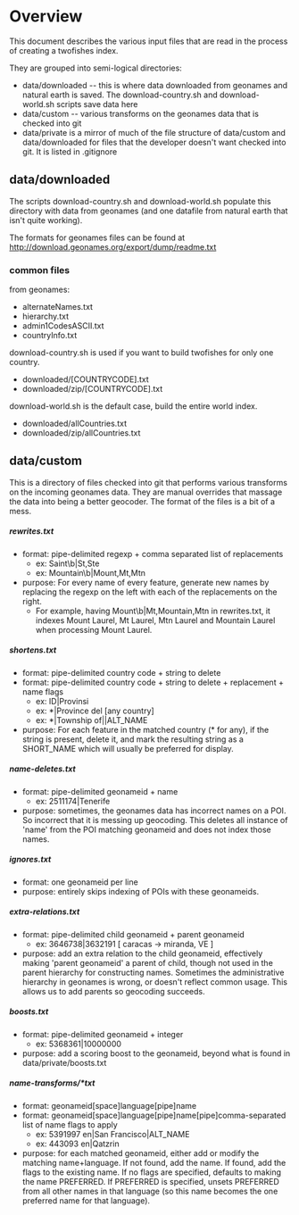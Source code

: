 # Overview

This document describes the various input files that are read in the process of creating a twofishes index.

They are grouped into semi-logical directories:

- data/downloaded -- this is where data downloaded from geonames and natural earth is saved. The download-country.sh and download-world.sh scripts save data here
- data/custom -- various transforms on the geonames data that is checked into git
- data/private is a mirror of much of the file structure of data/custom and data/downloaded for files that the developer doesn't want checked into git. It is listed in .gitignore

## data/downloaded
The scripts download-country.sh and download-world.sh populate this directory with data from geonames (and one datafile from natural earth that isn't quite working).

The formats for geonames files can be found at <http://download.geonames.org/export/dump/readme.txt>

### common files
from geonames:

- alternateNames.txt
- hierarchy.txt
- admin1CodesASCII.txt
- countryInfo.txt

download-country.sh is used if you want to build twofishes for only one country. 

- downloaded/[COUNTRYCODE].txt 
- downloaded/zip/[COUNTRYCODE].txt

download-world.sh is the default case, build the entire world index. 

- downloaded/allCountries.txt 
- downloaded/zip/allCountries.txt

## data/custom
This is a directory of files checked into git that performs various transforms on the incoming geonames data. They are manual overrides that massage the data into being a better geocoder. The format of the files is a bit of a mess.

##### rewrites.txt
- format: pipe-delimited regexp + comma separated list of replacements
   - ex: Saint\b|St,Ste
   - ex: Mountain\b|Mount,Mt,Mtn
- purpose: For every name of every feature, generate new names by replacing the regexp on the left with each of the replacements on the right.
   - For example, having Mount\b|Mt,Mountain,Mtn in rewrites.txt, it indexes Mount Laurel, Mt Laurel, Mtn Laurel and Mountain Laurel when processing Mount Laurel.

##### shortens.txt
- format: pipe-delimited country code + string to delete
- format: pipe-delimited country code + string to delete + replacement + name flags
   - ex: ID|Provinsi
   - ex: *|Province del [any country]
   - ex: *|Township of||ALT_NAME
- purpose: For each feature in the matched country (* for any), if the string is present, delete it, and mark the resulting string as a SHORT_NAME which will usually be preferred for display.

##### name-deletes.txt
- format: pipe-delimited geonameid + name
    - ex: 2511174|Tenerife
- purpose: sometimes, the geonames data has incorrect names on a POI. So incorrect that it is messing up geocoding. This deletes all instance of 'name' from the POI matching geonameid and does not index those names.

##### ignores.txt
- format: one geonameid per line
- purpose: entirely skips indexing of POIs with these geonameids.

##### extra-relations.txt
- format: pipe-delimited child geonameid + parent geonameid
    - ex: 3646738|3632191 [ caracas -> miranda, VE ]
- purpose: add an extra relation to the child geonameid, effectively making 'parent geonameid' a parent of child, though not used in the parent hierarchy for constructing names. Sometimes the administrative hierarchy in geonames is wrong, or doesn't reflect common usage. This allows us to add parents so geocoding succeeds.

##### boosts.txt
- format: pipe-delimited geonameid + integer
    - ex: 5368361|10000000
- purpose: add a scoring boost to the geonameid, beyond what is found in data/private/boosts.txt

##### name-transforms/*txt
- format: geonameid[space]language[pipe]name
- format: geonameid[space]language[pipe]name[pipe]comma-separated list of name flags to apply
    - ex: 5391997 en|San Francisco|ALT_NAME
    - ex: 443093 en|Qatzrin
- purpose: for each matched geonameid, either add or modify the matching name+language. If not found, add the name. If found, add the flags to the existing name. If no flags are specified, defaults to making the name PREFERRED. If PREFERRED is specified, unsets PREFERRED from all other names in that language (so this name becomes the one preferred name for that language).
